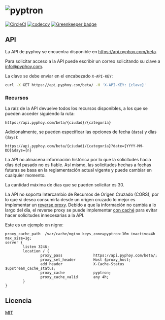# ![pyptron](https://www.pyphoy.com/imgs/pyphoy.svg)

[![CircleCI](https://circleci.com/gh/picoyplaca/pyptron.svg?style=svg)](https://circleci.com/gh/picoyplaca/pyptron)
[![codecov](https://codecov.io/gh/picoyplaca/pyptron/branch/master/graph/badge.svg)](https://codecov.io/gh/picoyplaca/pyptron)
[![Greenkeeper badge](https://badges.greenkeeper.io/picoyplaca/pyptron.svg)](https://greenkeeper.io/)

## API

La API de pyphoy se encuentra disponible en https://api.pyphoy.com/beta.

Para solicitar acceso a la API puede escribir un correo solicitando su clave a info@pyphoy.com.

La clave se debe enviar en el encabezado `X-API-KEY`:

```sh
curl -X GET https://api.pyphoy.com/beta/ -H 'X-API-KEY: {clave}'
```

### Recursos

La raíz de la API devuelve todos los recursos disponibles, a los que se pueden acceder siguiendo la ruta:

```http
https://api.pyphoy.com/beta/{ciudad}/{categoría}
```

Adicionalmente, se pueden especificar las opciones de fecha (`date`) y días (`days`):

```http
https://api.pyphoy.com/beta/{ciudad}/{categoría}?date={YYYY-MM-DD}&days={n}
```

La API no almacena información histórica por lo que la solicitudes hacia días del pasado no es fiable. Así mismo, las solicitudes hechas a fechas futuras se basa en la reglamentación actual vigente y puede cambiar en cualquier momento.

La cantidad máxima de días que se pueden solicitar es 30.

La API no soporta Intercambio de Recursos de Origen Cruzado (CORS), por lo que si desea consumirla desde un origen cruzado lo mejor es implementar un [reverse proxy](https://docs.nginx.com/nginx/admin-guide/web-server/reverse-proxy/). Debido a que la información no cambia a lo largo del día, el reverse proxy se puede implementar [con caché](https://www.nginx.com/resources/wiki/start/topics/examples/reverseproxycachingexample/) para evitar hacer solicitudes innecesarias a la API.

Este es un ejemplo en nignx:

```
proxy_cache_path  /var/cache/nginx keys_zone=pyptron:10m inactive=4h max_size=1g;
server {
        listen 3246;
        location / {
                proxy_pass              https://api.pyphoy.com/beta/;
                proxy_set_header        Host $proxy_host;
                add_header              X-Cache-Status $upstream_cache_status;
                proxy_cache             pyptron;
                proxy_cache_valid       any 4h;
        }
}
```

## Licencia

[MIT](LICENSE)
